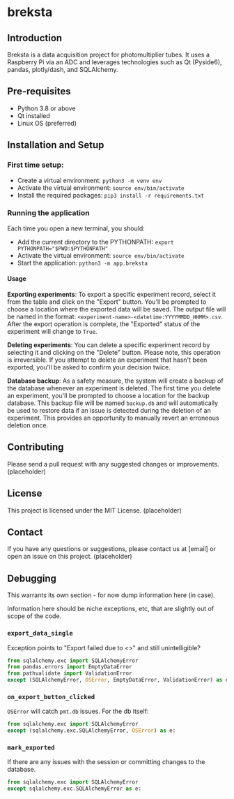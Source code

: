 # breksta

## Introduction

Breksta is a data acquisition project for photomultiplier tubes. It uses a Raspberry Pi via an ADC and leverages technologies such as Qt (Pyside6), pandas, plotly/dash, and SQLAlchemy.

## Pre-requisites

- Python 3.8 or above
- Qt installed
- Linux OS (preferred)

## Installation and Setup

### First time setup:

- Create a virtual environment: `python3 -m venv env`
- Activate the virtual environment: `source env/bin/activate`
- Install the required packages: `pip3 install -r requirements.txt`

### Running the application

Each time you open a new terminal, you should:

- Add the current directory to the PYTHONPATH: `export PYTHONPATH="$PWD:$PYTHONPATH"`
- Activate the virtual environment: `source env/bin/activate`
- Start the application: `python3 -m app.breksta`

#### Usage

**Exporting experiments**: To export a specific experiment record, select it from the table and click on the "Export" button. You'll be prompted to choose a location where the exported data will be saved. The output file will be named in the format: `<experiment-name>-<datetime:YYYYMMDD_HHMM>.csv`. After the export operation is complete, the "Exported" status of the experiment will change to `True`.

**Deleting experiments**: You can delete a specific experiment record by selecting it and clicking on the "Delete" button. Please note, this operation is irreversible. If you attempt to delete an experiment that hasn't been exported, you'll be asked to confirm your decision twice.

**Database backup**: As a safety measure, the system will create a backup of the database whenever an experiment is deleted. The first time you delete an experiment, you'll be prompted to choose a location for the backup database. This backup file will be named `backup.db` and will automatically be used to restore data if an issue is detected during the deletion of an experiment. This provides an opportunity to manually revert an erroneous deletion once.

## Contributing
Please send a pull request with any suggested changes or improvements. (placeholder)

## License
This project is licensed under the MIT License. (placeholder)

## Contact
If you have any questions or suggestions, please contact us at [email] or open an issue on this project. (placeholder)

## Debugging

This warrants its own section - for now dump information here (in case).

Information here should be niche exceptions, etc, that are slightly out of scope of the code.

### `export_data_single`

Exception points to "Export failed due to <>" and still unintelligible?

```python
from sqlalchemy.exc import SQLAlchemyError
from pandas.errors import EmptyDataError
from pathvalidate import ValidationError
except (SQLAlchemyError, OSError, EmptyDataError, ValidationError) as e:
```

### `on_export_button_clicked`

`OSError` will catch `pmt.db` issues. For the db itself:

```python
from sqlalchemy.exc import SQLAlchemyError
except (sqlalchemy.exc.SQLAlchemyError, OSError) as e:
```

### `mark_exported`

If there are any issues with the session or committing changes to the database.

```python
from sqlalchemy.exc import SQLAlchemyError
except sqlalchemy.exc.SQLAlchemyError as e:
```
